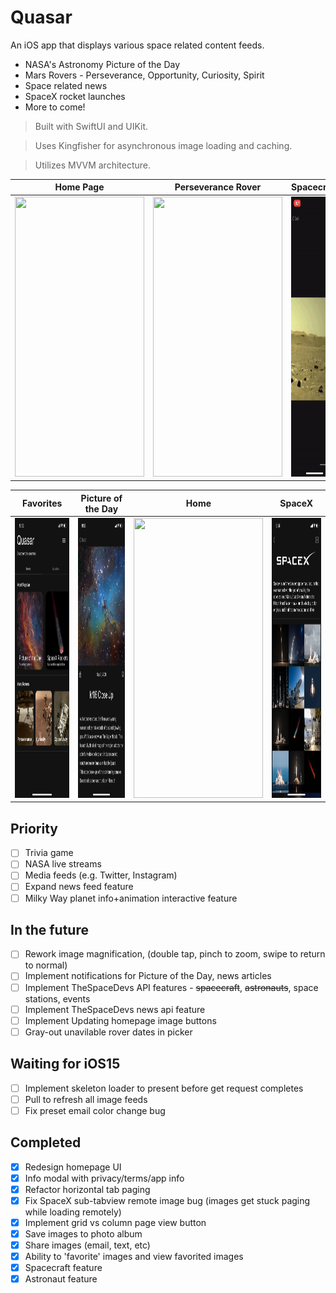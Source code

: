 
# Quasar
An iOS app that displays various space related content feeds.
- NASA's Astronomy Picture of the Day
- Mars Rovers - Perseverance, Opportunity, Curiosity, Spirit
- Space related news
- SpaceX rocket launches
- More to come!

> Built with SwiftUI and UIKit.

> Uses Kingfisher for asynchronous image loading and caching.

> Utilizes MVVM architecture.


Home Page                  |  Perseverance Rover       | Spacecraft                | Rocket Launches
:-------------------------:|:-------------------------:|:-------------------------:|:-------------------------:
<img src="/GifDemo/gif1.gif" width="207" height="448">|<img src="/GifDemo/gif2.gif" width="207" height="448">|<img src="/GifDemo/gif3.gif" width="207" height="448">|<img src="/GifDemo/gif4.gif" width="207" height="448">

Favorites                  | Picture of the Day        |  Home                     | SpaceX
:-------------------------:|:-------------------------:|:-------------------------:|:-------------------------:
<img src="/GifDemo/img2.PNG" width="207" height="448">|<img src="/GifDemo/img1.PNG" width="207" height="448">|<img src="/GifDemo/img4.PNG" width="207" height="448">|<img src="/GifDemo/img3.PNG" width="207" height="448">

## Priority 
- [ ] Trivia game
- [ ] NASA live streams
- [ ] Media feeds (e.g. Twitter, Instagram)
- [ ] Expand news feed feature
- [ ] Milky Way planet info+animation interactive feature

## In the future
- [ ] Rework image magnification, (double tap, pinch to zoom, swipe to return to normal)
- [ ] Implement notifications for Picture of the Day, news articles
- [ ] Implement TheSpaceDevs API features - ~~spacecraft~~, ~~astronauts~~, space stations, events
- [ ] Implement TheSpaceDevs news api feature
- [ ] Implement Updating homepage image buttons
- [ ] Gray-out unavilable rover dates in picker

## Waiting for iOS15
- [ ] Implement skeleton loader to present before get request completes
- [ ] Pull to refresh all image feeds
- [ ] Fix preset email color change bug

## Completed
- [X] Redesign homepage UI
- [X] Info modal with privacy/terms/app info
- [X] Refactor horizontal tab paging
- [X] Fix SpaceX sub-tabview remote image bug (images get stuck paging while loading remotely)
- [X] Implement grid vs column page view button
- [X] Save images to photo album
- [X] Share images (email, text, etc)
- [X] Ability to 'favorite' images and view favorited images
- [X] Spacecraft feature
- [X] Astronaut feature
